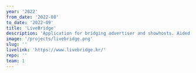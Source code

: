 ```yaml
---
year: '2022'
from_date: '2022-08'
to_date: '2022-09'
title: 'LiveBridge'
description: 'Application for bridging advertiser and showhosts. Aided in development for 2 months '
image: '/projects/livebridge.png'
slug: ''
livelink: 'https://www.livebridge.kr/'
repo: ''
team: 1
---
```

